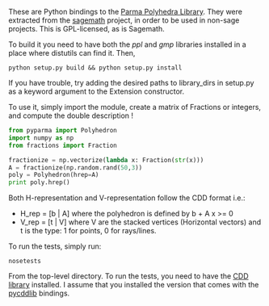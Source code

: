 These are Python bindings to the [Parma Polyhedra Library][1].
They were extracted from the [sagemath][2] project, in order to be used in non-sage projects.
This is GPL-licensed, as is Sagemath.

To build it you need to have both the *ppl* and *gmp* libraries installed in a
place where distutils can find it. Then,
```
python setup.py build && python setup.py install
```
If you have trouble, try adding the desired paths to library_dirs in setup.py
as a keyword argument to the Extension constructor.

To use it, simply import the module, create a matrix of Fractions or integers,
and compute the double description !
```python
from pyparma import Polyhedron
import numpy as np
from fractions import Fraction

fractionize = np.vectorize(lambda x: Fraction(str(x)))
A = fractionize(np.random.rand(50,3))
poly = Polyhedron(hrep=A)
print poly.hrep()
```

Both H-representation and V-representation follow the CDD format i.e.:

- H_rep = [b | A] where the polyhedron is defined by b + A x >= 0
- V_rep = [t | V] where V are the stacked vertices (Horizontal vectors) and
t is the type: 1 for points, 0 for rays/lines.

To run the tests, simply run:
```
nosetests
```
From the top-level directory. To run the tests, you need to have the [CDD library][3]
installed. I assume that you installed the version that comes with the [pycddlib][4]
bindings.

[1]: http://bugseng.com/products/ppl/
[2]: http://www.sagemath.org/
[3]: http://www.inf.ethz.ch/personal/fukudak/cdd_home/
[4]: https://pypi.python.org/pypi/pycddlib/
